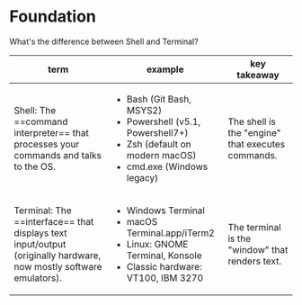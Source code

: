 
# Foundation

What's the difference between Shell and Terminal?

|term|example|key takeaway|
|---|---|---|
| Shell: The ==command interpreter== that processes your commands and talks to the OS.| <ul><li> Bash (Git Bash, MSYS2)</li> <li>Powershell (v5.1, Powershell7+)</li><li>Zsh (default on modern macOS)</li><li>cmd.exe (Windows legacy)</li>| The shell is the "engine" that executes commands.|
|Terminal: The ==interface== that displays text input/output (originally hardware, now mostly software emulators).| <ul><li> Windows Terminal</li> <li>macOS Terminal.app/iTerm2</li><li>Linux: GNOME Terminal, Konsole</li><li>Classic hardware: VT100, IBM 3270</li>| The terminal is the "window" that renders text.|

